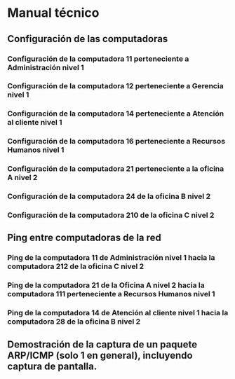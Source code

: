 # Manual técnico

## Configuración de las computadoras

### Configuración de la computadora 11 perteneciente a Administración nivel 1



### Configuración de la computadora 12 perteneciente a Gerencia nivel 1


### Configuración de la computadora 14 perteneciente a Atención al cliente nivel 1


### Configuración de la computadora 16 perteneciente a Recursos Humanos nivel 1


### Configuración de la computadora 21 perteneciente a la oficina A nivel 2


### Configuración de la computadora 24 de la oficina B nivel 2


### Configuración de la computadora 210 de la oficina C nivel 2

## Ping entre computadoras de la red

### Ping de la computadora 11 de Administración nivel 1 hacia la computadora 212 de la oficina C nivel 2


### Ping de la computadora 21 de la Oficina A nivel 2 hacia la computadora 111 perteneciente a Recursos Humanos nivel 1


### Ping de la computadora 14 de Atención al cliente  nivel 1 hacia la computadora 28 de la oficina B nivel 2


## Demostración de la captura de un paquete ARP/ICMP (solo 1 en general), incluyendo captura de pantalla. 


